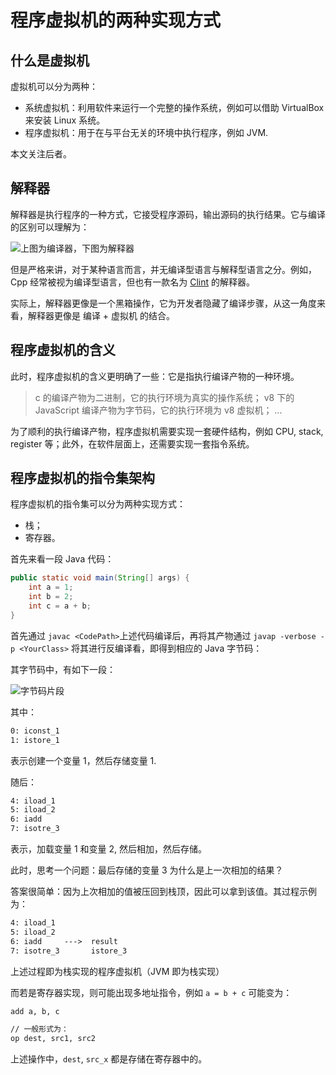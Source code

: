 # 程序虚拟机的两种实现方式

## 什么是虚拟机

虚拟机可以分为两种：

- 系统虚拟机：利用软件来运行一个完整的操作系统，例如可以借助 VirtualBox 来安装 Linux 系统。
- 程序虚拟机：用于在与平台无关的环境中执行程序，例如 JVM.

本文关注后者。

## 解释器

解释器是执行程序的一种方式，它接受程序源码，输出源码的执行结果。它与编译的区别可以理解为：

![上图为编译器，下图为解释器](https://img-blog.csdnimg.cn/80e58907b4984f2daead384e1e9798c4.png)

但是严格来讲，对于某种语言而言，并无编译型语言与解释型语言之分。例如，Cpp 经常被视为编译型语言，但也有一款名为 [Clint](http://www.hanno.jp/gotom/Cint.html) 的解释器。

实际上，解释器更像是一个黑箱操作，它为开发者隐藏了编译步骤，从这一角度来看，解释器更像是 编译 + 虚拟机 的结合。

## 程序虚拟机的含义

此时，程序虚拟机的含义更明确了一些：它是指执行编译产物的一种环境。

> c 的编译产物为二进制，它的执行环境为真实的操作系统；
> v8 下的 JavaScript 编译产物为字节码，它的执行环境为 v8 虚拟机；
> ...

为了顺利的执行编译产物，程序虚拟机需要实现一套硬件结构，例如 CPU, stack, register 等；此外，在软件层面上，还需要实现一套指令系统。

## 程序虚拟机的指令集架构

程序虚拟机的指令集可以分为两种实现方式：

- 栈；
- 寄存器。

首先来看一段 Java 代码：

```java
public static void main(String[] args) {
    int a = 1;
    int b = 2;
    int c = a + b;
}
```

首先通过 `javac <CodePath>`上述代码编译后，再将其产物通过 `javap -verbose -p <YourClass>` 将其进行反编译看，即得到相应的 Java 字节码：

其字节码中，有如下一段：

![字节码片段](https://img-blog.csdnimg.cn/294b0c4a0f4f4a519be331055c4481f9.png)

其中：

```txt
0: iconst_1
1: istore_1
```

表示创建一个变量 1，然后存储变量 1.

随后：

```txt
4: iload_1
5: iload_2
6: iadd
7: isotre_3
```

表示，加载变量 1 和变量 2, 然后相加，然后存储。

此时，思考一个问题：最后存储的变量 3 为什么是上一次相加的结果？

答案很简单：因为上次相加的值被压回到栈顶，因此可以拿到该值。其过程示例为：

```txt
4: iload_1
5: iload_2
6: iadd     --->  result
7: isotre_3       istore_3
```

上述过程即为栈实现的程序虚拟机（JVM 即为栈实现）

而若是寄存器实现，则可能出现多地址指令，例如 `a = b + c` 可能变为：

```txt
add a, b, c

// 一般形式为：
op dest, src1, src2
```

上述操作中，`dest`, `src_x` 都是存储在寄存器中的。

